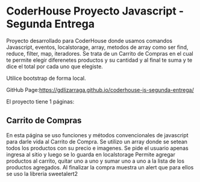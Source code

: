 # CoderHouse Proyecto Javascript - Segunda Entrega

Proyecto desarrollado para CoderHouse donde usamos comandos Javascript, eventos, localstorage, array, metodos de array como ser find, reduce, filter, map, iteradores. Se trata de un Carrito de Compras en el cual te permite elegir diferenetes productos y su cantidad y al final te suma y te dice el total por cada uno que elegiste.

Utilice bootstrap de forma local.

GitHub Page:https://gdlizarraga.github.io/coderhouse-js-segunda-entrega/

El proyecto tiene 1 páginas:

## Carrito de Compras

En esta página se uso funciones y métodos convencionales de javascript para darle vida al Carrito de Compra.
Se utilizo un array donde se setean todos los productos con su precio e imagenes.
Se pide el usuario apenas ingresa al sitio y luego se lo guarda en localstorage
Permite agregar productos al carrito, quitar uno a uno y sumar uno a uno a la lista de los productos agregados.
Al finalizar la compra muestra un alert que para ellos se uso la libreria sweetalert2
